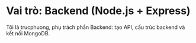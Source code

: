 # Vai trò: Backend (Node.js + Express)
Tôi là trucphuong, phụ trách phần Backend: tạo API, cấu trúc backend và kết nối MongoDB.
